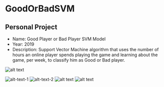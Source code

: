 # GoodOrBadSVM

Personal Project
--------

- Name: Good Player or Bad Player SVM Model
- Year: 2019
- Description: Support Vector Machine algorithm that uses the number of hours an online player spends playing the game and learning about the game, per week, to classify him as Good or Bad player.

![alt text](https://github.com/filipenovais/PixelGeneticAlgorithm/blob/master/pixelGAinit.png)

![alt-text-1](https://github.com/filipenovais/PixelGeneticAlgorithm/blob/master/pixelGA5x5.png) ![alt-text-2](https://github.com/filipenovais/PixelGeneticAlgorithm/blob/master/pixelGA30x30.png)
![alt text](https://github.com/filipenovais/PixelGeneticAlgorithm/blob/master/pixelGAfinifsh.png)
![alt text](https://github.com/filipenovais/PixelGeneticAlgorithm/blob/master/pixelGAnewtarget.png)

